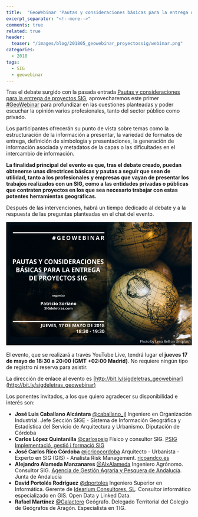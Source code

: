 ```yaml
---
title:  "GeoWebinar 'Pautas y consideraciones básicas para la entrega de proyectos SIG'"
excerpt_separator: "<!--more-->"
comments: true
related: true
header:
  teaser: "/images/blog/201805_geowebinar_proyectossig/webinar.png"
categories: 
  - 2018
tags:
  - SIG
  - geowebinar
---
```


Tras el debate surgido con la pasada entrada  [Pautas y consideraciones para la entrega de proyectos SIG](http://www.sigdeletras.com/2018/pautas_y_consideraciones_para_la_entrega_de_proyectos_sig/), aprovecharemos este primer [#GeoWebinar](https://twitter.com/hashtag/GeoWebinar?src=hash) para profundizar en las cuestiones planteadas y poder escuchar la opinión varios profesionales, tanto del sector público como privado. 

Los participantes ofrecerán su punto de vista sobre temas como la estructuración de la información a presentar, la variedad de formatos de entrega, definición de simbología y presentaciones, la generación de información asociada y metadatos de la capas o las dificultades en el intercambio de información.

**La finalidad principal del evento es que, tras el  debate creado, puedan obtenerse unas directrices básicas y pautas a seguir que sean de  utilidad, tanto a los profesionales y empresas que vayan de presentar los trabajos realizados con un SIG, como a las entidades privadas o públicas que contraten proyectos en los que sea necesario trabajar con estas potentes herramientas geográficas.**

Después de las intervenciones, habrá un tiempo dedicado al debate y a la respuesta de las preguntas planteadas en el chat del evento.

![Ejemplo de estructura de capas](/images/blog/201805_geowebinar_proyectossig/webinar.png)

El evento, que se realizará a través YouTube Live, tendrá lugar el **jueves 17 de mayo de 18:30 a 20:00 (GMT +02:00 Madrid)**. No requiere ningún tipo de registro ni reserva para asistir. 

La dirección de enlace al evento es [http://bit.ly/sigdeletras_geowebinar](http://bit.ly/sigdeletras_geowebinar)

Los ponentes invitados, a los que quiero agradecer su disponibilidad e interés son:

- **José Luis Caballano Alcántara** [@caballano_jl](https://twitter.com/caballano_jl) Ingeniero en Organización Industrial. Jefe Sección SIGE - Sistema de Información Geográfica y Estadística del Servicio de Arquitectura y Urbanismo. Diputación de Córdoba
- **Carlos López Quintanilla** [@carlospsig](https://twitter.com/carlospsig) Físico y consultor SIG. [PSIG Implementació, gestió i formació SIG](http://psig.es/ca/nosaltres/)
- **José Carlos Rico Córdoba** [@jcricocordoba](https://twitter.com/jcricocordoba)  Arquitecto - Urbanista - Experto en SIG (GIS) - Analista Risk Management. [ricoandco.es](https://t.co/QNGsKRb47r)
- **Alejandro Alameda Manzanares** [@AlxAlameda](https://twitter.com/AlxAlameda) Ingeniero Agrónomo. Consultor SIG.  [Agencia de Gestión Agraria y Pesquera de Andalucía](http://www.juntadeandalucia.es/agenciaagrariaypesquera/agenciaagrariaypesquera/portal/web/principal).  Junta de Andalucía
- **David Portolés Rodríguez**  [@dportoles](https://twitter.com/dportoles) Ingeniero Superior en Informática. Gerente de [Idearium Consultores, SL](http://www.idearium-consultores.com/). Consultor informático especializado en GIS. Open Data y Linked Data.
- **Rafael Martínez** [@Galactero](https://twitter.com/Galactero) Geógrafo. Delegado Territorial del Colegio de Geógrafos de Aragón. Especialista en TIG.

